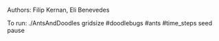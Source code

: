 Authors: Filip Kernan, Eli Benevedes

To run: ./AntsAndDoodles gridsize #doodlebugs #ants #time_steps seed pause